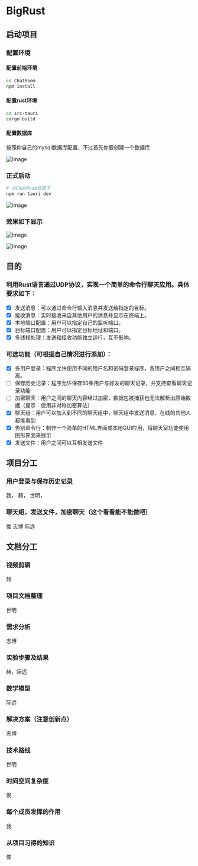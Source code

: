 # BigRust

## 启动项目

### 配置环境

#### 配置前端环境

```bash
cd ChatRoom
npm install
```

#### 配置rust环境

```bash
cd src-tauri
cargo build
```

#### 配置数据库

按照你自己的mysql数据库配置，不过首先你要创建一个数据库

![image](./Photo/配置数据库.png)



### 正式启动

```bash
# 在ChatRoom目录下
npm run tauri dev
```
![image](./Photo/启动.png)

### 效果如下显示

![image](./Photo/设置端口.png)

![image](./Photo/聊天效果.png)

## 目的

### 利用Rust语言通过UDP协议，实现一个简单的命令行聊天应用。具体要求如下：

- [x] 发送消息：可以通过命令行输入消息并发送给指定的目标。
- [x] 接收消息：实时接收来自其他用户的消息并显示在终端上。
- [x] 本地端口配置：用户可以指定自己的监听端口。
- [x] 目标端口配置：用户可以指定目标地址和端口。
- [x] 多线程处理：发送和接收功能独立运行，互不影响。

### 可选功能（可根据自己情况进行添加）：
- [x] 多用户登录：程序允许使用不同的用户名和密码登录程序，各用户之间相互隔离。
- [ ] 保存历史记录：程序允许保存50条用户与好友的聊天记录，并支持查看聊天记录功能
- [ ] 加密聊天：用户之间的聊天内容经过加密，数据包被捕获也无法解析出原始数据（提示：使用非对称加密算法）
- [x] 聊天组：用户可以加入到不同的聊天组中，聊天组中发送消息，在线的其他人都能看到
- [x] 告别命令行：制作一个简单的HTML界面或本地GUI应用，将聊天室功能使用图形界面来展示
- [x] 发送文件：用户之间可以互相发送文件

## 项目分工

### 用户登录与保存历史记录

我， 赫， 世明， 

### 聊天组，发送文件，加密聊天（这个看看能不能做吧）
俊 志博 际远

## 文档分工

### 视频剪辑
赫

### 项目文档整理
世明

### 需求分析

志博

### 实验步骤及结果

赫，际远

### 数学模型

际远

### 解决方案（注意创新点）

志博

### 技术路线

世明

### 时间空间复杂度

俊

### 每个成员发挥的作用

我

### 从项目习得的知识

俊


